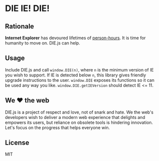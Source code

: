 # DIE IE! DIE!

## Rationale
**Internet Explorer** has devoured lifetimes of [person-hours](https://en.wikipedia.org/wiki/Man-hour).
It is time for humanity to move on. DIE.js can help.

## Usage
Include DIE.js and call `window.DIE(n)`, where `n` is the minimum version of IE you wish to support.
If IE is detected below `n`, this library gives friendly upgrade instructions to the user.
`window.DIE` exposes its functions so it can be used any way you like.
`window.DIE.getIEVersion` should detect IE <= 11.

## We :heart: the web
DIE.js is a project of respect and love, not of snark and hate.
We the web's developers wish to deliver a modern web experience that delights 
and empowers its users, but reliance on obsolete tools is hindering innovation.
Let's focus on the progress that helps everyone win.

## License
MIT